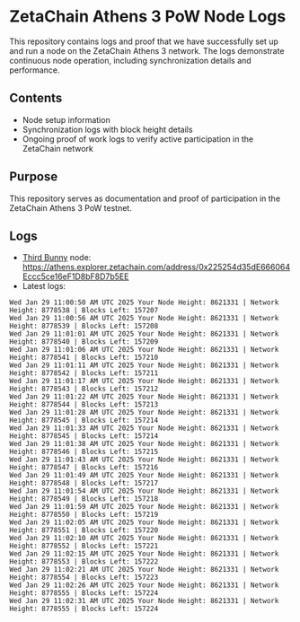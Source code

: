 # ZetaChain Athens 3 PoW Node Logs
This repository contains logs and proof that we have successfully set up and run a node on the ZetaChain Athens 3 network. The logs demonstrate continuous node operation, including synchronization details and performance.

## Contents
- Node setup information
- Synchronization logs with block height details
- Ongoing proof of work logs to verify active participation in the ZetaChain network

## Purpose
This repository serves as documentation and proof of participation in the ZetaChain Athens 3 PoW testnet.

## Logs

- [Third Bunny](https://thirdbunny.xyz/) node: https://athens.explorer.zetachain.com/address/0x225254d35dE666064Eccc5ce16eF1D8bF8D7b5EE
- Latest logs:
```
Wed Jan 29 11:00:50 AM UTC 2025 Your Node Height: 8621331 | Network Height: 8778538 | Blocks Left: 157207
Wed Jan 29 11:00:56 AM UTC 2025 Your Node Height: 8621331 | Network Height: 8778539 | Blocks Left: 157208
Wed Jan 29 11:01:01 AM UTC 2025 Your Node Height: 8621331 | Network Height: 8778540 | Blocks Left: 157209
Wed Jan 29 11:01:06 AM UTC 2025 Your Node Height: 8621331 | Network Height: 8778541 | Blocks Left: 157210
Wed Jan 29 11:01:11 AM UTC 2025 Your Node Height: 8621331 | Network Height: 8778542 | Blocks Left: 157211
Wed Jan 29 11:01:17 AM UTC 2025 Your Node Height: 8621331 | Network Height: 8778543 | Blocks Left: 157212
Wed Jan 29 11:01:22 AM UTC 2025 Your Node Height: 8621331 | Network Height: 8778544 | Blocks Left: 157213
Wed Jan 29 11:01:28 AM UTC 2025 Your Node Height: 8621331 | Network Height: 8778545 | Blocks Left: 157214
Wed Jan 29 11:01:33 AM UTC 2025 Your Node Height: 8621331 | Network Height: 8778545 | Blocks Left: 157214
Wed Jan 29 11:01:38 AM UTC 2025 Your Node Height: 8621331 | Network Height: 8778546 | Blocks Left: 157215
Wed Jan 29 11:01:43 AM UTC 2025 Your Node Height: 8621331 | Network Height: 8778547 | Blocks Left: 157216
Wed Jan 29 11:01:49 AM UTC 2025 Your Node Height: 8621331 | Network Height: 8778548 | Blocks Left: 157217
Wed Jan 29 11:01:54 AM UTC 2025 Your Node Height: 8621331 | Network Height: 8778549 | Blocks Left: 157218
Wed Jan 29 11:01:59 AM UTC 2025 Your Node Height: 8621331 | Network Height: 8778550 | Blocks Left: 157219
Wed Jan 29 11:02:05 AM UTC 2025 Your Node Height: 8621331 | Network Height: 8778551 | Blocks Left: 157220
Wed Jan 29 11:02:10 AM UTC 2025 Your Node Height: 8621331 | Network Height: 8778552 | Blocks Left: 157221
Wed Jan 29 11:02:15 AM UTC 2025 Your Node Height: 8621331 | Network Height: 8778553 | Blocks Left: 157222
Wed Jan 29 11:02:21 AM UTC 2025 Your Node Height: 8621331 | Network Height: 8778554 | Blocks Left: 157223
Wed Jan 29 11:02:26 AM UTC 2025 Your Node Height: 8621331 | Network Height: 8778555 | Blocks Left: 157224
Wed Jan 29 11:02:31 AM UTC 2025 Your Node Height: 8621331 | Network Height: 8778555 | Blocks Left: 157224
```
